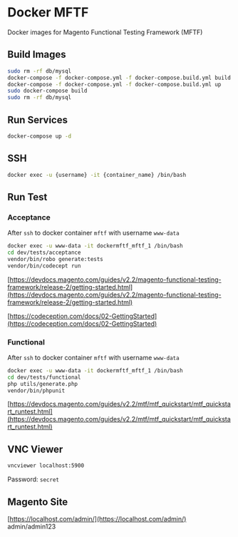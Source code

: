 # Docker MFTF
Docker images for Magento Functional Testing Framework (MFTF)

## Build Images
```sh
sudo rm -rf db/mysql
docker-compose -f docker-compose.yml -f docker-compose.build.yml build
docker-compose -f docker-compose.yml -f docker-compose.build.yml up
sudo docker-compose build
sudo rm -rf db/mysql
```

## Run Services
```sh
docker-compose up -d
```

## SSH
```sh
docker exec -u {username} -it {container_name} /bin/bash
```

## Run Test
### Acceptance
After `ssh` to docker container `mftf` with username `www-data`
```sh
docker exec -u www-data -it dockermftf_mftf_1 /bin/bash
cd dev/tests/acceptance
vendor/bin/robo generate:tests
vendor/bin/codecept run
```
[https://devdocs.magento.com/guides/v2.2/magento-functional-testing-framework/release-2/getting-started.html](https://devdocs.magento.com/guides/v2.2/magento-functional-testing-framework/release-2/getting-started.html)

[https://codeception.com/docs/02-GettingStarted](https://codeception.com/docs/02-GettingStarted)

### Functional
After `ssh` to docker container `mftf` with username `www-data`
```sh
docker exec -u www-data -it dockermftf_mftf_1 /bin/bash
cd dev/tests/functional
php utils/generate.php
vendor/bin/phpunit
```

[https://devdocs.magento.com/guides/v2.2/mtf/mtf_quickstart/mtf_quickstart_runtest.html](https://devdocs.magento.com/guides/v2.2/mtf/mtf_quickstart/mtf_quickstart_runtest.html)

## VNC Viewer
```sh
vncviewer localhost:5900
```
Password: `secret`

## Magento Site
[https://localhost.com/admin/](https://localhost.com/admin/)
admin/admin123
